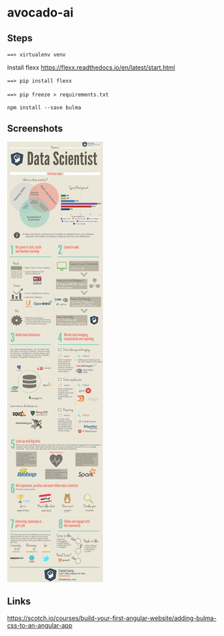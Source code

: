 # avocado-ai


## Steps 
~~~
==> virtualenv venv
~~~

Install flexx 
https://flexx.readthedocs.io/en/latest/start.html

~~~
==> pip install flexx

==> pip freeze > requirements.txt

~~~


~~~
npm install --save bulma

~~~

## Screenshots

![DataScience 101](https://github.com/arunabhdas/avocado-ai/blob/master/screenshots/data_science_101.jpg)



## Links

https://scotch.io/courses/build-your-first-angular-website/adding-bulma-css-to-an-angular-app